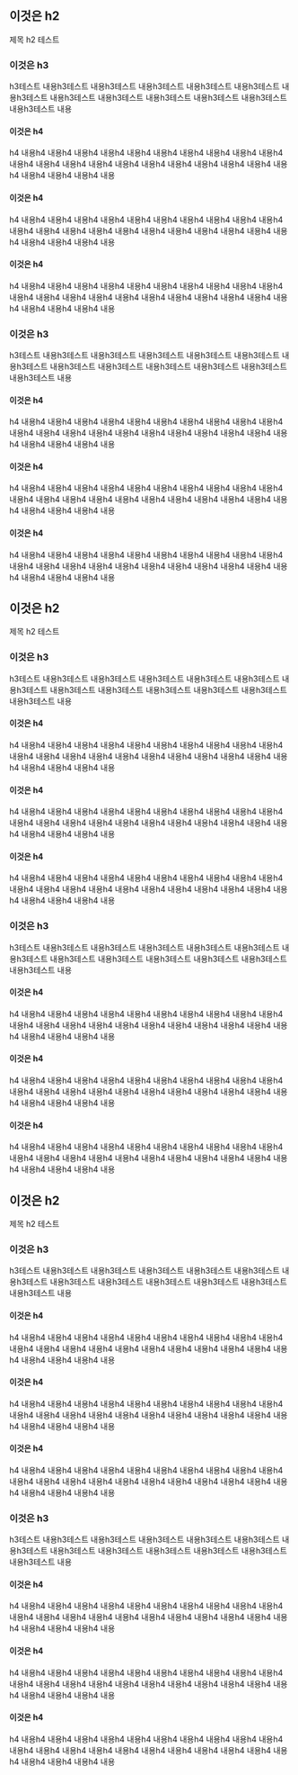 ## 이것은 h2
제목 h2 테스트
### 이것은 h3
h3테스트 내용h3테스트 내용h3테스트 내용h3테스트 내용h3테스트 내용h3테스트 내용h3테스트 내용h3테스트 내용h3테스트 내용h3테스트 내용h3테스트 내용h3테스트 내용h3테스트 내용
#### 이것은 h4
h4 내용h4 내용h4 내용h4 내용h4 내용h4 내용h4 내용h4 내용h4 내용h4 내용h4 내용h4 내용h4 내용h4 내용h4 내용h4 내용h4 내용h4 내용h4 내용h4 내용h4 내용h4 내용h4 내용h4 내용h4 내용
#### 이것은 h4
h4 내용h4 내용h4 내용h4 내용h4 내용h4 내용h4 내용h4 내용h4 내용h4 내용h4 내용h4 내용h4 내용h4 내용h4 내용h4 내용h4 내용h4 내용h4 내용h4 내용h4 내용h4 내용h4 내용h4 내용h4 내용
#### 이것은 h4
h4 내용h4 내용h4 내용h4 내용h4 내용h4 내용h4 내용h4 내용h4 내용h4 내용h4 내용h4 내용h4 내용h4 내용h4 내용h4 내용h4 내용h4 내용h4 내용h4 내용h4 내용h4 내용h4 내용h4 내용h4 내용

### 이것은 h3
h3테스트 내용h3테스트 내용h3테스트 내용h3테스트 내용h3테스트 내용h3테스트 내용h3테스트 내용h3테스트 내용h3테스트 내용h3테스트 내용h3테스트 내용h3테스트 내용h3테스트 내용
#### 이것은 h4
h4 내용h4 내용h4 내용h4 내용h4 내용h4 내용h4 내용h4 내용h4 내용h4 내용h4 내용h4 내용h4 내용h4 내용h4 내용h4 내용h4 내용h4 내용h4 내용h4 내용h4 내용h4 내용h4 내용h4 내용h4 내용
#### 이것은 h4
h4 내용h4 내용h4 내용h4 내용h4 내용h4 내용h4 내용h4 내용h4 내용h4 내용h4 내용h4 내용h4 내용h4 내용h4 내용h4 내용h4 내용h4 내용h4 내용h4 내용h4 내용h4 내용h4 내용h4 내용h4 내용
#### 이것은 h4
h4 내용h4 내용h4 내용h4 내용h4 내용h4 내용h4 내용h4 내용h4 내용h4 내용h4 내용h4 내용h4 내용h4 내용h4 내용h4 내용h4 내용h4 내용h4 내용h4 내용h4 내용h4 내용h4 내용h4 내용h4 내용

## 이것은 h2
제목 h2 테스트
### 이것은 h3
h3테스트 내용h3테스트 내용h3테스트 내용h3테스트 내용h3테스트 내용h3테스트 내용h3테스트 내용h3테스트 내용h3테스트 내용h3테스트 내용h3테스트 내용h3테스트 내용h3테스트 내용
#### 이것은 h4
h4 내용h4 내용h4 내용h4 내용h4 내용h4 내용h4 내용h4 내용h4 내용h4 내용h4 내용h4 내용h4 내용h4 내용h4 내용h4 내용h4 내용h4 내용h4 내용h4 내용h4 내용h4 내용h4 내용h4 내용h4 내용
#### 이것은 h4
h4 내용h4 내용h4 내용h4 내용h4 내용h4 내용h4 내용h4 내용h4 내용h4 내용h4 내용h4 내용h4 내용h4 내용h4 내용h4 내용h4 내용h4 내용h4 내용h4 내용h4 내용h4 내용h4 내용h4 내용h4 내용
#### 이것은 h4
h4 내용h4 내용h4 내용h4 내용h4 내용h4 내용h4 내용h4 내용h4 내용h4 내용h4 내용h4 내용h4 내용h4 내용h4 내용h4 내용h4 내용h4 내용h4 내용h4 내용h4 내용h4 내용h4 내용h4 내용h4 내용

### 이것은 h3
h3테스트 내용h3테스트 내용h3테스트 내용h3테스트 내용h3테스트 내용h3테스트 내용h3테스트 내용h3테스트 내용h3테스트 내용h3테스트 내용h3테스트 내용h3테스트 내용h3테스트 내용
#### 이것은 h4
h4 내용h4 내용h4 내용h4 내용h4 내용h4 내용h4 내용h4 내용h4 내용h4 내용h4 내용h4 내용h4 내용h4 내용h4 내용h4 내용h4 내용h4 내용h4 내용h4 내용h4 내용h4 내용h4 내용h4 내용h4 내용
#### 이것은 h4
h4 내용h4 내용h4 내용h4 내용h4 내용h4 내용h4 내용h4 내용h4 내용h4 내용h4 내용h4 내용h4 내용h4 내용h4 내용h4 내용h4 내용h4 내용h4 내용h4 내용h4 내용h4 내용h4 내용h4 내용h4 내용
#### 이것은 h4
h4 내용h4 내용h4 내용h4 내용h4 내용h4 내용h4 내용h4 내용h4 내용h4 내용h4 내용h4 내용h4 내용h4 내용h4 내용h4 내용h4 내용h4 내용h4 내용h4 내용h4 내용h4 내용h4 내용h4 내용h4 내용

## 이것은 h2
제목 h2 테스트
### 이것은 h3
h3테스트 내용h3테스트 내용h3테스트 내용h3테스트 내용h3테스트 내용h3테스트 내용h3테스트 내용h3테스트 내용h3테스트 내용h3테스트 내용h3테스트 내용h3테스트 내용h3테스트 내용
#### 이것은 h4
h4 내용h4 내용h4 내용h4 내용h4 내용h4 내용h4 내용h4 내용h4 내용h4 내용h4 내용h4 내용h4 내용h4 내용h4 내용h4 내용h4 내용h4 내용h4 내용h4 내용h4 내용h4 내용h4 내용h4 내용h4 내용
#### 이것은 h4
h4 내용h4 내용h4 내용h4 내용h4 내용h4 내용h4 내용h4 내용h4 내용h4 내용h4 내용h4 내용h4 내용h4 내용h4 내용h4 내용h4 내용h4 내용h4 내용h4 내용h4 내용h4 내용h4 내용h4 내용h4 내용
#### 이것은 h4
h4 내용h4 내용h4 내용h4 내용h4 내용h4 내용h4 내용h4 내용h4 내용h4 내용h4 내용h4 내용h4 내용h4 내용h4 내용h4 내용h4 내용h4 내용h4 내용h4 내용h4 내용h4 내용h4 내용h4 내용h4 내용

### 이것은 h3
h3테스트 내용h3테스트 내용h3테스트 내용h3테스트 내용h3테스트 내용h3테스트 내용h3테스트 내용h3테스트 내용h3테스트 내용h3테스트 내용h3테스트 내용h3테스트 내용h3테스트 내용
#### 이것은 h4
h4 내용h4 내용h4 내용h4 내용h4 내용h4 내용h4 내용h4 내용h4 내용h4 내용h4 내용h4 내용h4 내용h4 내용h4 내용h4 내용h4 내용h4 내용h4 내용h4 내용h4 내용h4 내용h4 내용h4 내용h4 내용
#### 이것은 h4
h4 내용h4 내용h4 내용h4 내용h4 내용h4 내용h4 내용h4 내용h4 내용h4 내용h4 내용h4 내용h4 내용h4 내용h4 내용h4 내용h4 내용h4 내용h4 내용h4 내용h4 내용h4 내용h4 내용h4 내용h4 내용
#### 이것은 h4
h4 내용h4 내용h4 내용h4 내용h4 내용h4 내용h4 내용h4 내용h4 내용h4 내용h4 내용h4 내용h4 내용h4 내용h4 내용h4 내용h4 내용h4 내용h4 내용h4 내용h4 내용h4 내용h4 내용h4 내용h4 내용
